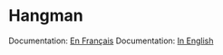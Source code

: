 # Hangman
Documentation:
[En Français](https://miguelpinto.dx.am/docs/hangman-doc-fr.pdf)
Documentation:
[In English](https://miguelpinto.dx.am/docs/hangman-doc-en.pdf)
